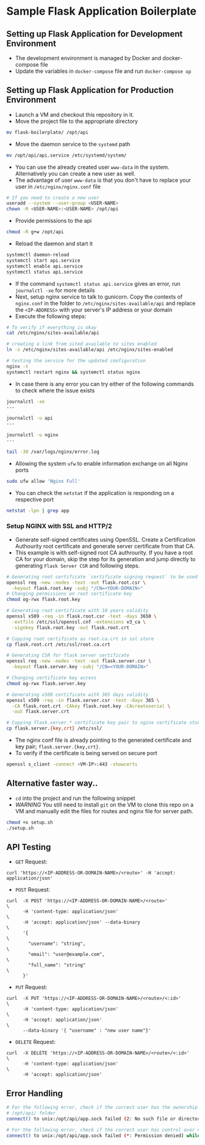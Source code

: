 # Sample Flask Application Boilerplate

## Setting up Flask Application for Development Environment
- The development environment is managed by Docker and docker-compose file
- Update the variables in `docker-compose` file and run `docker-compose up`


## Setting up Flask Application for Production Environment
- Launch a VM and checkout this repository in it.
- Move the project file to the appropriate directory
```bash
mv flask-boilerplate/ /opt/api
```
- Move the daemon service to the `systemd` path
```bash
mv /opt/api/api.service /etc/systemd/system/
```
- You can use the already created user `www-data` in the system. Alternatively you can create a new user as well.
- The advantage of user `www-data` is that you don't have to replace your user in `/etc/nginx/nginx.conf` file
```bash
# If you need to create a new user
useradd --system --user-group <USER-NAME>
chown -R <USER-NAME>:<USER-NAME> /opt/api
```
- Provide permissions to the api
```bash
chmod -R g+w /opt/api
```
- Reload the daemon and start it
```bash
systemctl daemon-reload
systemctl start api.service
systemctl enable api.service
systemctl status api.service
```
- If the command `systemctl status api.service` gives an error, run `journalctl -xe` for more details
- Next, setup nginx service to talk to gunicorn. Copy the contexts of `nginx.conf` in the folder to `/etc/nginx/sites-available/api` and replace the `<IP-ADDRESS>` with your server's IP address or your domain
- Execute the following steps:
```bash
# To verify if everything is okay
cat /etc/nginx/sites-available/api

# creating a link from sited available to sites enabled
ln -s /etc/nginx/sites-available/api /etc/nginx/sites-enabled

# testing the service for the updated configuration
nginx -t
systemctl restart nginx && systemctl status nginx
```
- In case there is any error you can try either of the following commands to check where the issue exists
```bash
journalctl -xe
---

journalctl -u api
---

journalctl -u nginx
---

tail -30 /var/logs/nginx/error.log
```
- Allowing the system `ufw` to enable information exchange on all Nginx ports
```bash
sudo ufw allow 'Nginx Full'
```
- You can check the `netstat` if the application is responding on a respective port
```bash
netstat -lpn | grep app
```

### Setup NGINX with SSL and HTTP/2
- Generate self-signed certificates using OpenSSL. Create a Certification Authourity root certificate and generate server certificate from that CA.
- This example is with self-signed root CA authrourity. If you have a root CA for your domain, skip the step for its generation and jump directly to generating `Flask Server CSR` and following steps.
```bash
# Generating root certificate `certificate signing request` to be used as Certification Authourity
openssl req -new -nodes -text -out flask.root.csr \
  -keyout flask.root.key -subj "/CN=<YOUR-DOMAIN>"
# Changing permissions on root certificate key
chmod og-rwx flask.root.key

# Generating root certificate with 10 years validity
openssl x509 -req -in flask.root.csr -text -days 3650 \
  -extfile /etc/ssl/openssl.cnf -extensions v3_ca \
  -signkey flask.root.key -out flask.root.crt

# Copying root certificate as root.ca.crt in ssl store
cp flask.root.crt /etc/ssl/root.ca.crt

# Generating CSR for flask server certificate
openssl req -new -nodes -text -out flask.server.csr \
  -keyout flask.server.key -subj "/CN=<YOUR-DOMAIN>"

# Changing certificate key access
chmod og-rwx flask.server.key

# Generating x509 certificate with 365 days validity
openssl x509 -req -in flask.server.csr -text -days 365 \
  -CA flask.root.crt -CAkey flask.root.key -CAcreateserial \
  -out flask.server.crt

# Copying flask.server.* certificate key pair to nginx certificate store
cp flask.server.{key,crt} /etc/ssl/
```
- The nginx conf file is already pointing to the generated certificate and key pair; `flask.server.{key,crt}`.
- To verify if the certificate is being served on secure port
```bash
openssl s_client -connect <VM-IP>:443 -showcerts
```

## Alternative faster way..
- `cd` into the project and run the following snippet
- *WARNING* You still need to install `git` on the VM to clone this repo on a VM and manually edit the files for routes and nginx file for server path.
```bash
chmod +x setup.sh
./setup.sh
```

## API Testing
- `GET` Request:
```
curl 'https://<IP-ADDRESS-OR-DOMAIN-NAME>/<route>' -H 'accept: application/json'
```
- `POST` Request:
```
curl  -X POST 'https://<IP-ADDRESS-OR-DOMAIN-NAME>/<route>'               \
      -H 'content-type: application/json'                                 \
      -H 'accept: application/json' --data-binary                         \
      '{                                                                  \
        "username": "string",                                             \
        "email": "user@example.com",                                      \
        "full_name": "string"                                             \
      }'
```
- `PUT` Request:
```
curl  -X PUT 'https://<IP-ADDRESS-OR-DOMAIN-NAME>/<route>/<:id>'          \
      -H 'content-type: application/json'                                 \
      -H 'accept: application/json'                                       \
      --data-binary '{ "username" : "new user name"}'
```
- `DELETE` Request:
```
curl  -X DELETE 'https://<IP-ADDRESS-OR-DOMAIN-NAME>/<route>/<:id>'       \
      -H 'content-type: application/json'                                 \
      -H 'accept: application/json'
```



## Error Handling
```bash
# For the following error, check if the correct user has the ownership of the project folder in
# /opt/api/ folder
connect() to unix:/opt/api/app.sock failed (2: No such file or directory) while connecting to upstream

# For the following error, check if the correct user has control over nginx to talk to the api
connect() to unix:/opt/api/app.sock failed (*: Permission denied) while connecting to upstream
```
